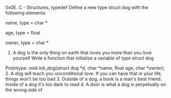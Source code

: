 0x0E. C - Structures, typedef
Define a new type struct dog with the following elements:



name, type = char *

age, type = float

owner, type = char *
1. A dog is the only thing on earth that loves you more than you love yourself
Write a function that initialize a variable of type struct dog



Prototype: void init_dog(struct dog *d, char *name, float age, char *owner);
2. A dog will teach you unconditional love. If you can have that in your life, things won't be too bad
3. Outside of a dog, a book is a man's best friend. Inside of a dog it's too dark to read
4. A door is what a dog is perpetually on the wrong side of
